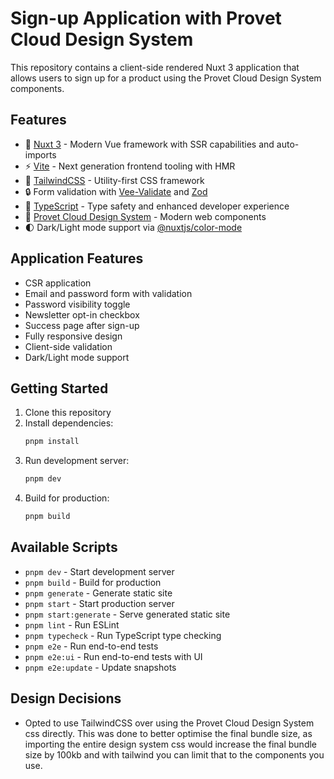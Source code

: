 # Sign-up Application with Provet Cloud Design System

This repository contains a client-side rendered Nuxt 3 application that allows users to sign up for a product using the Provet Cloud Design System components.

## Features

- 💚 [Nuxt 3](https://nuxt.com/) - Modern Vue framework with SSR capabilities and auto-imports
- ⚡️ [Vite](https://vitejs.dev/) - Next generation frontend tooling with HMR
- 🎨 [TailwindCSS](https://tailwindcss.com/) - Utility-first CSS framework
- 🔒 Form validation with [Vee-Validate](https://vee-validate.logaretm.com/v4/) and [Zod](https://zod.dev/)
- 🎯 [TypeScript](https://www.typescriptlang.org/) - Type safety and enhanced developer experience
- 🎁 [Provet Cloud Design System](https://provetcloud.design/) - Modern web components
- 🌓 Dark/Light mode support via [@nuxtjs/color-mode](https://color-mode.nuxtjs.org/)

## Application Features

- CSR application
- Email and password form with validation
- Password visibility toggle
- Newsletter opt-in checkbox
- Success page after sign-up
- Fully responsive design
- Client-side validation
- Dark/Light mode support

## Getting Started

1. Clone this repository
2. Install dependencies:
   ```bash
   pnpm install
   ```
3. Run development server:
   ```bash
   pnpm dev
   ```
4. Build for production:
   ```bash
   pnpm build
   ```

## Available Scripts

- `pnpm dev` - Start development server
- `pnpm build` - Build for production
- `pnpm generate` - Generate static site
- `pnpm start` - Start production server
- `pnpm start:generate` - Serve generated static site
- `pnpm lint` - Run ESLint
- `pnpm typecheck` - Run TypeScript type checking
- `pnpm e2e` - Run end-to-end tests
- `pnpm e2e:ui` - Run end-to-end tests with UI
- `pnpm e2e:update` - Update snapshots

## Design Decisions

- Opted to use TailwindCSS over using the Provet Cloud Design System css directly. This was done to better optimise the final bundle size, as importing the entire design system css would increase the final bundle size by 100kb and with tailwind you can limit that to the components you use.
